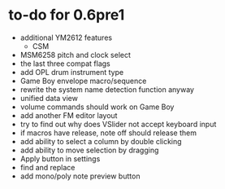 # to-do for 0.6pre1

- additional YM2612 features
  - CSM
- MSM6258 pitch and clock select
- the last three compat flags
- add OPL drum instrument type
- Game Boy envelope macro/sequence
- rewrite the system name detection function anyway
- unified data view
- volume commands should work on Game Boy
- add another FM editor layout
- try to find out why does VSlider not accept keyboard input
- if macros have release, note off should release them
- add ability to select a column by double clicking
- add ability to move selection by dragging
- Apply button in settings
- find and replace
- add mono/poly note preview button
